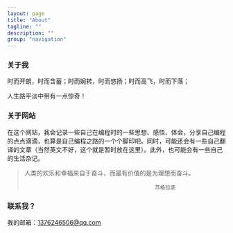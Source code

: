 ```yaml
---
layout: page
title: "About"
tagline: ""
description: ""
group: "navigation"
---
```


### 关于我

时而开朗，时而含蓄；时而婉转，时而悠扬；时而高飞，时而下落；

人生路平淡中带有一点惊奇！

### 关于网站

在这个网站，我会记录一些自己在编程时的一些思想、感悟、体会，分享自己编程的点点滴滴，也算是自己编程之路的一个个脚印吧。同时，可能还会有一些自己翻译的文章（当然英文不好，这个就是暂时放在这里）。此外，也可能会有一些自己的生活杂记。

> 人类的欢乐和幸福来自于奋斗，而最有价值的是为理想而奋斗。
>
> 												苏格拉底

### 联系我？

我的邮箱：1376246506@qq.com
